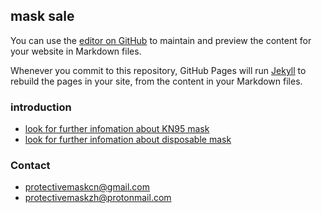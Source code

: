 ## mask sale

You can use the [editor on GitHub](https://github.com/protectivemask/protectivemask.github.io/edit/master/index.md) to maintain and preview the content for your website in Markdown files.

Whenever you commit to this repository, GitHub Pages will run [Jekyll](https://jekyllrb.com/) to rebuild the pages in your site, from the content in your Markdown files.


### introduction
* [look for further infomation about KN95 mask](protectivemask.github.io/pdf/introduction_kn95.pdf)
* [look for further infomation about disposable mask](protectivemask.github.io/pdf/introduction_disposable.pdf)

### Contact
* protectivemaskcn@gmail.com
* protectivemaskzh@protonmail.com
